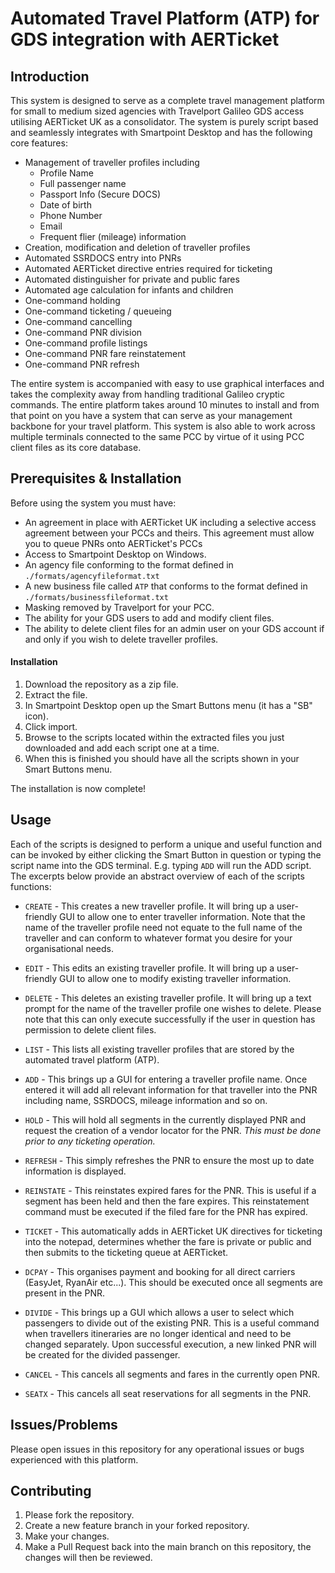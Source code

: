# Automated Travel Platform (ATP) for GDS integration with AERTicket
 
## Introduction

This system is designed to serve as a complete travel management platform for small to medium sized agencies with Travelport Galileo GDS access utilising AERTicket UK as a consolidator. The system is purely script based and seamlessly integrates with Smartpoint Desktop and has the following core features:

- Management of traveller profiles including
	- Profile Name
	- Full passenger name
	- Passport Info (Secure DOCS)
	- Date of birth
	- Phone Number
	- Email
	- Frequent flier (mileage) information
- Creation, modification and deletion of traveller profiles
- Automated SSRDOCS entry into PNRs
- Automated AERTicket directive entries required for ticketing
- Automated distinguisher for private and public fares
- Automated age calculation for infants and children
- One-command holding
- One-command ticketing / queueing 
- One-command cancelling
- One-command PNR division
- One-command profile listings
- One-command PNR fare reinstatement
- One-command PNR refresh

The entire system is accompanied with easy to use graphical interfaces and takes the complexity away from handling traditional Galileo cryptic commands. The entire platform takes around 10 minutes to install and from that point on you have a system that can serve as your management backbone for your travel platform. This system is also able to work across multiple terminals connected to the same PCC by virtue of it using PCC client files as its core database.

## Prerequisites & Installation

Before using the system you must have:

- An agreement in place with AERTicket UK including a selective access agreement between your PCCs and theirs. This agreement must allow you to queue PNRs onto AERTicket's PCCs
- Access to Smartpoint Desktop on Windows.
- An agency file conforming to the format defined in `./formats/agencyfileformat.txt`
- A new business file called `ATP` that conforms to the format defined in `./formats/businessfileformat.txt`
- Masking removed by Travelport for your PCC.
- The ability for your GDS users to add and modify client files.
- The ability to delete client files for an admin user on your GDS account if and only if you wish to delete traveller profiles.

#### Installation

1) Download the repository as a zip file.
2) Extract the file.
3) In Smartpoint Desktop open up the Smart Buttons menu (it has a "SB" icon).
4) Click import.
5) Browse to the scripts located within the extracted files you just downloaded and add each script one at a time.
6) When this is finished you should have all the scripts shown in your Smart Buttons menu.

The installation is now complete!

## Usage

Each of the scripts is designed to perform a unique and useful function and can be invoked by either clicking the Smart Button in question or typing the script name into the GDS terminal. E.g. typing `ADD` will run the ADD script. The excerpts below provide an abstract overview of each of the scripts functions:

- `CREATE` - This creates a new traveller profile. It will bring up a user-friendly GUI to allow one to enter traveller information. Note that the name of the traveller profile need not equate to the full name of the traveller and can conform to whatever format you desire for your organisational needs.

- `EDIT` - This edits an existing traveller profile. It will bring up a user-friendly GUI to allow one to modify existing traveller information.

- `DELETE` - This deletes an existing traveller profile. It will bring up a text prompt for the name of the traveller profile one wishes to delete. Please note that this can only execute successfully if the user in question has permission to delete client files.

- `LIST` - This lists all existing traveller profiles that are stored by the automated travel platform (ATP).

- `ADD` - This brings up a GUI for entering a traveller profile name. Once entered it will add all relevant information for that traveller into the PNR including name, SSRDOCS, mileage information and so on.

- `HOLD` - This will hold all segments in the currently displayed PNR and request the creation of a vendor locator for the PNR. *This must be done prior to any ticketing operation.*

- `REFRESH` - This simply refreshes the PNR to ensure the most up to date information is displayed.

- `REINSTATE` - This reinstates expired fares for the PNR. This is useful if a segment has been held and then the fare expires. This reinstatement command must be executed if the filed fare for the PNR has expired.

- `TICKET` - This automatically adds in AERTicket UK directives for ticketing into the notepad, determines whether the fare is private or public and then submits to the ticketing queue at AERTicket.

- `DCPAY` - This organises payment and booking for all direct carriers (EasyJet, RyanAir etc...). This should be executed once all segments are present in the PNR.

- `DIVIDE` - This brings up a GUI which allows a user to select which passengers to divide out of the existing PNR. This is a useful command when travellers itineraries are no longer identical and need to be changed separately. Upon successful execution, a new linked PNR will be created for the divided passenger.

- `CANCEL` - This cancels all segments and fares in the currently open PNR.

- `SEATX` - This cancels all seat reservations for all segments in the PNR.

## Issues/Problems

Please open issues in this repository for any operational issues or bugs experienced with this platform.

## Contributing

1) Please fork the repository.
2) Create a new feature branch in your forked repository.
3) Make your changes.
4) Make a Pull Request back into the main branch on this repository, the changes will then be reviewed.
